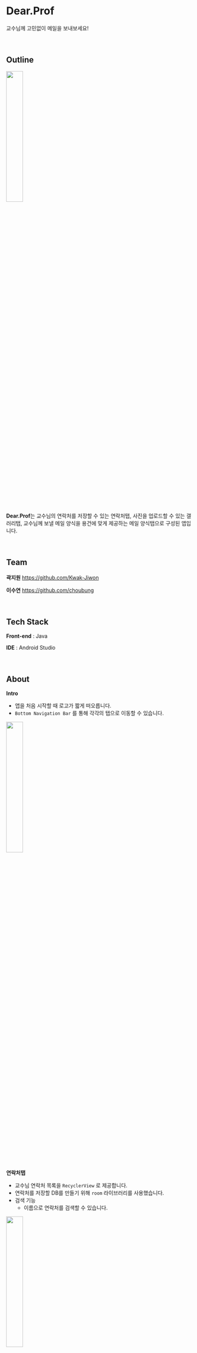 # Dear.Prof
교수님께 고민없이 메일을 보내보세요!
<br/>
<br/>
<br/>

## Outline
<img width="30%" src="https://github.com/choubung/madcamp01/assets/112858914/fc497f0d-6999-4dae-b70e-6060d69310bb"/>

**Dear.Prof**는 교수님의 연락처를 저장할 수 있는 연락처탭, 사진을 업로드할 수 있는 갤러리탭, 교수님께 보낼 메일 양식을 용건에 맞게 제공하는 메일 양식탭으로 구성된 앱입니다.
<br/>
<br/>
<br/>

## Team
**곽지원** https://github.com/Kwak-Jiwon

**이수연** https://github.com/choubung
<br/>
<br/>
<br/>

## Tech Stack
**Front-end** : Java

**IDE** : Android Studio
<br/>
<br/>
<br/>

## About
**Intro**
- 앱을 처음 시작할 때 로고가 짧게 떠오릅니다.
- `Bottom Navigation Bar` 를 통해 각각의 탭으로 이동할 수 있습니다.
<img width="30%" src="https://github.com/choubung/madcamp01/assets/112858914/fcc08697-3599-4044-b799-9c8d2eb7e2d7"/>
<br/>
<br/>

**연락처탭**
- 교수님 연락처 목록을 `RecyclerView` 로 제공합니다.
- 연락처를 저장할 DB를 만들기 위해 `room` 라이브러리를 사용했습니다.
- 검색 기능
    - 이름으로 연락처를 검색할 수 있습니다.
<img width="30%" src="https://github.com/choubung/madcamp01/assets/112858914/6a0b4b94-8a95-45c7-81f8-06190fb2f97b"/>
<br/>
<br/>

- 연락처 추가 기능
    - `Floating Action Button` 을 누르면 연락처를 추가할 수 있습니다.
<img width="30%" src="https://github.com/choubung/madcamp01/assets/112858914/9fec9218-25a0-4b18-a2ae-fc9e7baa46d5"/>
<br/>
<br/>

- 삭제 기능
    - 연락처 아이템을 길게 누르면 떠오르는 `Dialog` 로 삭제 여부를 선택할 수 있습니다.
<img width="30%" src="https://github.com/choubung/madcamp01/assets/112858914/35392605-5f9a-4476-9a5f-f2d1816ed4bd"/>
<br/>
<br/>

- 상세정보창
    - 전화/메시지/메일 버튼을 누르면 해당 앱으로 연결됩니다.
<img width="30%" src="https://github.com/choubung/madcamp01/assets/112858914/9fec9218-25a0-4b18-a2ae-fc9e7baa46d5"/>
<br/>
<br/>


**갤러리탭**
- `Floating action button`에서 “사진 가져오기”, “사진 촬영하기”를 선택할 수 있습니다.
- “사진 가져오기” 선택 시, 갤러리의 사진을 `RecyclerView` 에 나타냅니다.
- “사진 촬영하기” 선택 시, 카메라를 통해 사진을 촬영하고, 이미지를 `RecyclerView`에 나타냅니다.
- 각 사진 클릭 시, 원본 사진을 볼 수 있습니다.
<img width="30%" src="https://github.com/choubung/madcamp01/assets/112858914/e4eef713-5323-4d37-a416-62f433b7c01d"/>
<br/>
<br/>

**메일 양식탭**
- `spinner` 로 용건을 선택하면 그에 맞는 메일 양식을 제공합니다.
- “받는 이”에 이름을 입력하면 연락처DB에서 메일 주소를 가져옵니다.
- 본인의 상황에 맞게 메일 내용을 수정할 수 있습니다.
- 하단의 `Floating Action Button` 을 누르면 메일앱으로 작성 내용이 연동됩니다.
<img width="30%" src="https://github.com/choubung/madcamp01/assets/112858914/9ce68e95-d82a-432d-96a3-5d9ed25a72d9"/>
<br/>
<br/>
<br/>

## Beta
**apk link**<br/>
https://drive.google.com/file/d/1_KWqvd4Z5wV9mBZXbxZrktVsm2dOXr-O/view?usp=drive_link
